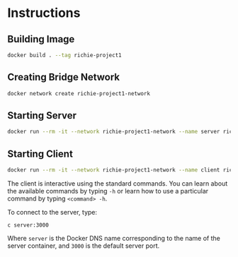 # Instructions

## Building Image

```bash
docker build . --tag richie-project1
```

## Creating Bridge Network

```bash
docker network create richie-project1-network
```

## Starting Server

```bash
docker run --rm -it --network richie-project1-network --name server richie-project1 -c "servercli -address 0.0.0.0"
```

## Starting Client

```bash
docker run --rm -it --network richie-project1-network --name client richie-project1 -c "clientcli"
```

The client is interactive using the standard commands. You can learn about the available commands by typing `-h` or learn how to use a particular command by typing `<command> -h`.

To connect to the server, type:
```
c server:3000
```
Where `server` is the Docker DNS name corresponding to the name of the server container, and `3000` is the default server port.
